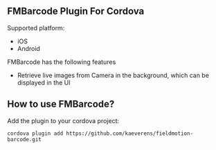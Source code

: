 ## FMBarcode Plugin For Cordova ##

Supported platform:
* iOS
* Android

FMBarcode has the following features
* Retrieve live images from Camera in the background, which can be displayed in the UI


## How to use FMBarcode? ##

Add the plugin to your cordova project:

    cordova plugin add https://github.com/kaeverens/fieldmotion-barcode.git

